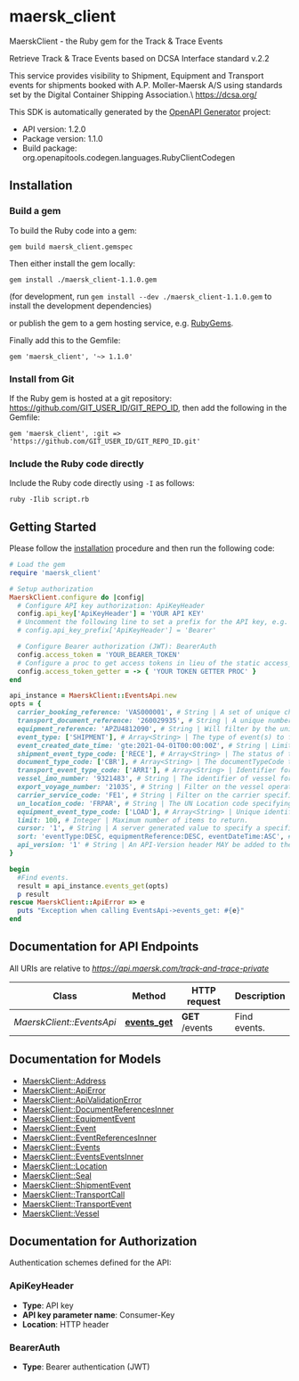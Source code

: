 # maersk_client

MaerskClient - the Ruby gem for the Track &amp; Trace Events

Retrieve Track & Trace Events based on DCSA Interface standard v.2.2

This service provides visibility to Shipment, Equipment and Transport events for shipments booked with A.P. Moller-Maersk A/S
using standards set by the Digital Container Shipping Association.\\
<https://dcsa.org/>


This SDK is automatically generated by the [OpenAPI Generator](https://openapi-generator.tech) project:

- API version: 1.2.0
- Package version: 1.1.0
- Build package: org.openapitools.codegen.languages.RubyClientCodegen

## Installation

### Build a gem

To build the Ruby code into a gem:

```shell
gem build maersk_client.gemspec
```

Then either install the gem locally:

```shell
gem install ./maersk_client-1.1.0.gem
```

(for development, run `gem install --dev ./maersk_client-1.1.0.gem` to install the development dependencies)

or publish the gem to a gem hosting service, e.g. [RubyGems](https://rubygems.org/).

Finally add this to the Gemfile:

    gem 'maersk_client', '~> 1.1.0'

### Install from Git

If the Ruby gem is hosted at a git repository: https://github.com/GIT_USER_ID/GIT_REPO_ID, then add the following in the Gemfile:

    gem 'maersk_client', :git => 'https://github.com/GIT_USER_ID/GIT_REPO_ID.git'

### Include the Ruby code directly

Include the Ruby code directly using `-I` as follows:

```shell
ruby -Ilib script.rb
```

## Getting Started

Please follow the [installation](#installation) procedure and then run the following code:

```ruby
# Load the gem
require 'maersk_client'

# Setup authorization
MaerskClient.configure do |config|
  # Configure API key authorization: ApiKeyHeader
  config.api_key['ApiKeyHeader'] = 'YOUR API KEY'
  # Uncomment the following line to set a prefix for the API key, e.g. 'Bearer' (defaults to nil)
  # config.api_key_prefix['ApiKeyHeader'] = 'Bearer'

  # Configure Bearer authorization (JWT): BearerAuth
  config.access_token = 'YOUR_BEARER_TOKEN'
  # Configure a proc to get access tokens in lieu of the static access_token configuration
  config.access_token_getter = -> { 'YOUR TOKEN GETTER PROC' } 
end

api_instance = MaerskClient::EventsApi.new
opts = {
  carrier_booking_reference: 'VAS000001', # String | A set of unique characters provided by carrier to identify a booking. Specifying this filter will only return events related to this particular carrierBookingReference. 
  transport_document_reference: '260029935', # String | A unique number reference allocated by the shipping line to the transport document and the main number used for the tracking of the status of the shipment. Specifying this filter will only return events related to this particular transportDocumentReference 
  equipment_reference: 'APZU4812090', # String | Will filter by the unique identifier for the equipment, which should follow the BIC ISO Container Identification Number where possible. Specifying this filter will only return events related to this particular equipmentReference 
  event_type: ['SHIPMENT'], # Array<String> | The type of event(s) to filter by. Possible values are - SHIPMENT (Shipment events) - TRANSPORT (Transport events) - EQUIPMENT (Equipment events)  It is possible to select multiple values by comma (,) separating them. For multiple values the OR operator is used. For example, [eventType=SHIPMENT,EQUIPMENT] matches both Shipment and Equipment events.\\ Default value is all event types. 
  event_created_date_time: 'gte:2021-04-01T00:00:00Z', # String | Limit the result based on a UTC date. It is possible to use operators on this query parameter. This is done by adding an operator at the beginning of the value followed by a colon:\\ eventCreatedDateTime = **gte**:2021-04-01T00:00:00Z\\ would result in all events created >= 2021-04-01T00:00:00Z\\ The following operators are supported - gte: (>= Greater than or equal) - gt: (> Greater than) - lte: (<= Less than or equal) - lt: (< Less than) - eq: (= Equal to)  If no operator is provided, a **strictly equal** is used (this is equivalent to **eq:** operator). 
  shipment_event_type_code: ['RECE'], # Array<String> | The status of the document in the process to filter by. Possible values are - RECE (Received) - DRFT (Drafted) - PENA (Pending Approval) - PENU (Pending Update) - REJE (Rejected) - APPR (Approved) - ISSU (Issued) - SURR (Surrendered) - SUBM (Submitted) - VOID (Void) - CONF (Confirmed) - REQS (Requested) - CMPL (Completed) - HOLD (On Hold) - RELS (Released)  It is possible to select multiple values by comma (,) separating them. For multiple values the OR-operator is used. For example, [shipmentEventTypeCode=RECE,DRFT] matches **both** Received (RECE) and Drafted (DRFT) shipment events.\\ Default is all shipmentEventTypeCodes.\\ This filter is only relevant when filtering on ShipmentEvents  **Note: Version 1.1 replaces CONF (Confirmed) for RELS (Released) for documentTypeCode SRM (Shipment Release Message).** 
  document_type_code: ['CBR'], # Array<String> | The documentTypeCode to filter by. Possible values are - CBR (Carrier Booking Request Reference) - BKG (Booking) - SHI (Shipping Instruction) - SRM (Shipment Release Message) - TRD (Transport Document) - ARN (Arrival Notice) - VGM (Verified Gross Mass) - CAS (Cargo Survey) - CUS (Customs Inspection) - DGD (Dangerous Goods Declaration) - OOG (Out of Gauge)  It is possible to select multiple values by comma (,) separating them. For multiple values the OR operator is used. For example [documentTypeCode=SHI,TRD] Matches **both** ShippingInstruction (SHI) and TransportDocument (TRD) shipment events.\\ Default is all documentTypeCodes. This filter is only relevant when filtering on ShipmentEvents 
  transport_event_type_code: ['ARRI'], # Array<String> | Identifier for type of Transport event to filter by - ARRI (Arrived) - DEPA (Departed)  It is possible to select multiple values by comma (,) separating them. For multiple values the OR operator is used. For example, [transportEventTypeCode=ARRI,DEPA} matches **both** Arrived (ARRI) and Departed (DEPA) transport events.\\ Default is all transportEventTypeCodes.\\ This filter is only relevant when filtering on TransportEvents 
  vessel_imo_number: '9321483', # String | The identifier of vessel for which schedule details are published. Depending on schedule type, this may not be available yet.  Specifying this filter will only return events related to this particular vesselIMONumber. 
  export_voyage_number: '2103S', # String | Filter on the vessel operator-specific identifier of the export Voyage.  Specifying this filter will only return events related to this particular exportVoyageNumber. 
  carrier_service_code: 'FE1', # String | Filter on the carrier specific identifier of the service.  Specifying this filter will only return events related to this particular carrierServiceCode. 
  un_location_code: 'FRPAR', # String | The UN Location code specifying where the place is located.  Specifying this filter will only return events related to this particular UN Location code. 
  equipment_event_type_code: ['LOAD'], # Array<String> | Unique identifier for equipmentEventTypeCode. * LOAD (Loaded) * DISC (Discharged) * GTIN (Gated in) * GTOT (Gated out) * STUF (Stuffed) * STRP (Stripped) * PICK (Pick-up) * DROP (Drop-off) * RSEA (Resealed) * RMVD (Removed) * INSP (Inspected)  It is possible to select multiple values by comma (,) separating them. For multiple values the OR operator is used. For example, [equipmentEventTypeCode=GTIN,GTOT] matches **both** Gated in (GTIN) and Gated out (GTOT) equipment events.\\ Default is all equipmentEventTypeCodes.\\ This filter is only relevant when filtering on EquipmentEvents 
  limit: 100, # Integer | Maximum number of items to return.
  cursor: '1', # String | A server generated value to specify a specific point in a collection result, used for pagination.  The current, previous, next, first and last pages are available in the response headers.  For the initial request to the service, this parameter should be null or 1.
  sort: 'eventType:DESC, equipmentReference:DESC, eventDateTime:ASC', # String | A comma-separated list of field names to define the sort order. Field names should be suffixed by a (:) followed by either the keyword ASC (for ascending order) or DESC (for descening order) to specify direction. **:ASC** may be omitted, in which case ascending order will be used.  The allowed sorting parameters are:   * eventType   * eventCreatedDateTime   * eventDateTime   * equipmentReference 
  api_version: '1' # String | An API-Version header MAY be added to the request (optional); if added it MUST only contain MAJOR version. API-Version header MUST be aligned with the URI version.
}

begin
  #Find events.
  result = api_instance.events_get(opts)
  p result
rescue MaerskClient::ApiError => e
  puts "Exception when calling EventsApi->events_get: #{e}"
end

```

## Documentation for API Endpoints

All URIs are relative to *https://api.maersk.com/track-and-trace-private*

Class | Method | HTTP request | Description
------------ | ------------- | ------------- | -------------
*MaerskClient::EventsApi* | [**events_get**](docs/EventsApi.md#events_get) | **GET** /events | Find events.


## Documentation for Models

 - [MaerskClient::Address](docs/Address.md)
 - [MaerskClient::ApiError](docs/ApiError.md)
 - [MaerskClient::ApiValidationError](docs/ApiValidationError.md)
 - [MaerskClient::DocumentReferencesInner](docs/DocumentReferencesInner.md)
 - [MaerskClient::EquipmentEvent](docs/EquipmentEvent.md)
 - [MaerskClient::Event](docs/Event.md)
 - [MaerskClient::EventReferencesInner](docs/EventReferencesInner.md)
 - [MaerskClient::Events](docs/Events.md)
 - [MaerskClient::EventsEventsInner](docs/EventsEventsInner.md)
 - [MaerskClient::Location](docs/Location.md)
 - [MaerskClient::Seal](docs/Seal.md)
 - [MaerskClient::ShipmentEvent](docs/ShipmentEvent.md)
 - [MaerskClient::TransportCall](docs/TransportCall.md)
 - [MaerskClient::TransportEvent](docs/TransportEvent.md)
 - [MaerskClient::Vessel](docs/Vessel.md)


## Documentation for Authorization


Authentication schemes defined for the API:
### ApiKeyHeader


- **Type**: API key
- **API key parameter name**: Consumer-Key
- **Location**: HTTP header

### BearerAuth

- **Type**: Bearer authentication (JWT)

